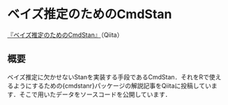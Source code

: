 # ベイズ推定のためのCmdStan

[『ベイズ推定のためのCmdStan』](https://qiita.com/Honoka-Nakano/items/b26222aec402b9ecabf9)（Qiita）

## 概要

ベイズ推定に欠かせないStanを実装する手段であるCmdStan．それをRで使えるようにするための{cmdstanr}パッケージの解説記事をQiitaに投稿しています．そこで用いたデータをソースコードを公開しています．
